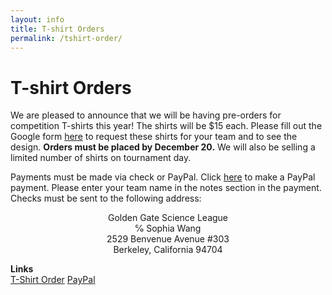 ```yaml
---
layout: info
title: T-shirt Orders
permalink: /tshirt-order/
---
```


# T-shirt Orders

We are pleased to announce that we will be having pre-orders for competition T-shirts this year! The shirts will be $15 each. Please fill out the Google form [here](https://docs.google.com/forms/d/e/1FAIpQLSdR4iJtutJbTY6xoXSm8TmnmknEbS1Y3QgizHpn0sCmQ3HopQ/viewform) to request these shirts for your team and to see the design. **Orders must be placed by December 20.** We will also be selling a limited number of shirts on tournament day.

Payments must be made via check or PayPal. Click [here](https://paypal.me/ggso) to make a PayPal payment. Please enter your team name in the notes section in the payment. Checks must be sent to the following address:

<center>
Golden Gate Science League <br/>
℅ Sophia Wang <br/>
2529 Benvenue Avenue #303 <br/>
Berkeley, California 94704 <br/>
</center>


**Links**
<br/>
<a class="btn btn-md btn-mid" target="_blank" href="https://docs.google.com/forms/d/e/1FAIpQLSdR4iJtutJbTY6xoXSm8TmnmknEbS1Y3QgizHpn0sCmQ3HopQ/viewform">T-Shirt Order</a>
<a class="btn btn-md btn-mid" target="_blank" href="https://paypal.me/ggso">PayPal</a>






